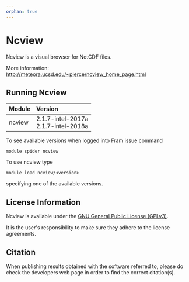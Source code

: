 ```yaml
---
orphan: true
---
```


# Ncview

Ncview is a visual browser for NetCDF files.

More information: http://meteora.ucsd.edu/~pierce/ncview_home_page.html

## Running Ncview

| Module     | Version     |
| :------------- | :------------- |
| ncview |2.1.7-intel-2017a <br>2.1.7-intel-2018a <br>|

To see available versions when logged into Fram issue command

    module spider ncview

To use ncview type

    module load ncview/<version>

specifying one of the available versions.

## License Information

Ncview is available under the [GNU General Public License (GPLv3)](https://www.gnu.org/licenses/gpl.html).

It is the user's responsibility to make sure they adhere to the license agreements.

## Citation

When publishing results obtained with the software referred to, please do check the developers web page in order to find the correct citation(s).
